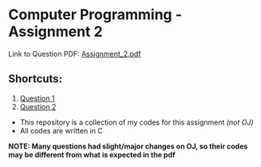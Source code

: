 # Computer Programming - Assignment 2

Link to Question PDF: [Assignment_2.pdf](./Assignment_2.pdf)

## Shortcuts:
1. [Question 1](./1.c)
2. [Question 2](./2.c)

* This repository is a collection of my codes for this assignment *(not OJ)*
* All codes are written in C

**NOTE: Many questions had slight/major changes on OJ, so their codes may be different from what is expected in the pdf**
